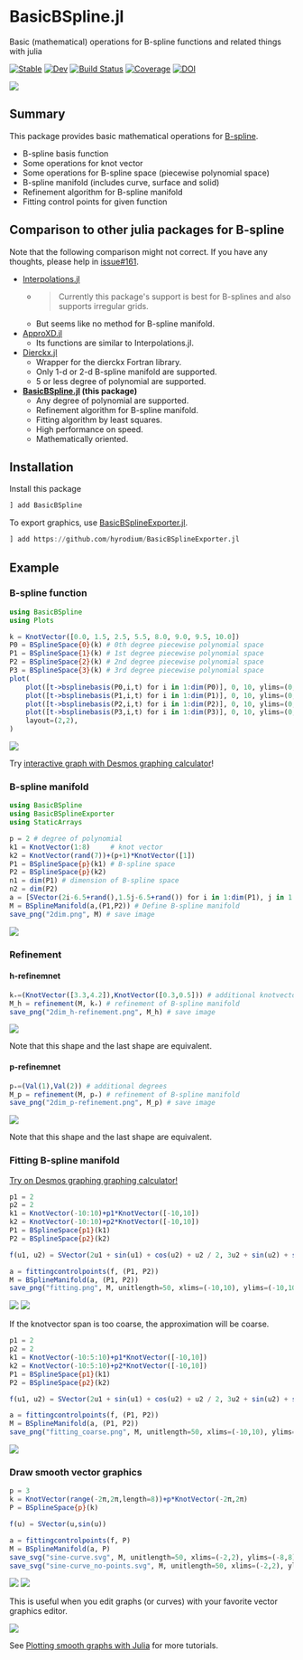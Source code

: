 # BasicBSpline.jl

Basic (mathematical) operations for B-spline functions and related things with julia

[![Stable](https://img.shields.io/badge/docs-stable-blue.svg)](https://hyrodium.github.io/BasicBSpline.jl/stable)
[![Dev](https://img.shields.io/badge/docs-dev-blue.svg)](https://hyrodium.github.io/BasicBSpline.jl/dev)
[![Build Status](https://github.com/hyrodium/BasicBSpline.jl/workflows/CI/badge.svg)](https://github.com/hyrodium/BasicBSpline.jl/actions)
[![Coverage](https://codecov.io/gh/hyrodium/BasicBSpline.jl/branch/main/graph/badge.svg)](https://codecov.io/gh/hyrodium/BasicBSpline.jl)
[![DOI](https://zenodo.org/badge/258791290.svg)](https://zenodo.org/badge/latestdoi/258791290)

![](docs/src/img/BasicBSplineLogo.png)

## Summary
This package provides basic mathematical operations for [B-spline](https://en.wikipedia.org/wiki/B-spline).

* B-spline basis function
* Some operations for knot vector
* Some operations for B-spline space (piecewise polynomial space)
* B-spline manifold (includes curve, surface and solid)
* Refinement algorithm for B-spline manifold
* Fitting control points for given function

## Comparison to other julia packages for B-spline
Note that the following comparison might not correct.
If you have any thoughts, please help in [issue#161](https://github.com/hyrodium/BasicBSpline.jl/issues/161).

* [Interpolations.jl](https://github.com/JuliaMath/Interpolations.jl)
    * >Currently this package's support is best for B-splines and also supports irregular grids.
    * But seems like no method for B-spline manifold.
* [ApproXD.jl](https://github.com/floswald/ApproXD.jl)
    * Its functions are similar to Interpolations.jl.
* [Dierckx.jl](https://github.com/kbarbary/Dierckx.jl)
    * Wrapper for the dierckx Fortran library.
    * Only 1-d or 2-d B-spline manifold are supported.
    * 5 or less degree of polynomial are supported.
* **[BasicBSpline.jl](https://github.com/hyrodium/BasicBSpline.jl) (this package)**
    * Any degree of polynomial are supported.
    * Refinement algorithm for B-spline manifold.
    * Fitting algorithm by least squares.
    * High performance on speed.
    * Mathematically oriented.

## Installation
Install this package

```julia
] add BasicBSpline
```

To export graphics, use [BasicBSplineExporter.jl](https://github.com/hyrodium/BasicBSplineExporter.jl).
```julia
] add https://github.com/hyrodium/BasicBSplineExporter.jl
```

## Example
### B-spline function

```julia
using BasicBSpline
using Plots

k = KnotVector([0.0, 1.5, 2.5, 5.5, 8.0, 9.0, 9.5, 10.0])
P0 = BSplineSpace{0}(k) # 0th degree piecewise polynomial space
P1 = BSplineSpace{1}(k) # 1st degree piecewise polynomial space
P2 = BSplineSpace{2}(k) # 2nd degree piecewise polynomial space
P3 = BSplineSpace{3}(k) # 3rd degree piecewise polynomial space
plot(
    plot([t->bsplinebasis(P0,i,t) for i in 1:dim(P0)], 0, 10, ylims=(0,1), legend=false),
    plot([t->bsplinebasis(P1,i,t) for i in 1:dim(P1)], 0, 10, ylims=(0,1), legend=false),
    plot([t->bsplinebasis(P2,i,t) for i in 1:dim(P2)], 0, 10, ylims=(0,1), legend=false),
    plot([t->bsplinebasis(P3,i,t) for i in 1:dim(P3)], 0, 10, ylims=(0,1), legend=false),
    layout=(2,2),
)
```

![](docs/src/img/cover.png)

Try [interactive graph with Desmos graphing calculator](https://www.desmos.com/calculator/ql6jqgdabs)!

### B-spline manifold
```julia
using BasicBSpline
using BasicBSplineExporter
using StaticArrays

p = 2 # degree of polynomial
k1 = KnotVector(1:8)     # knot vector
k2 = KnotVector(rand(7))+(p+1)*KnotVector([1])
P1 = BSplineSpace{p}(k1) # B-spline space
P2 = BSplineSpace{p}(k2)
n1 = dim(P1) # dimension of B-spline space
n2 = dim(P2)
a = [SVector(2i-6.5+rand(),1.5j-6.5+rand()) for i in 1:dim(P1), j in 1:dim(P2)] # random generated control points
M = BSplineManifold(a,(P1,P2)) # Define B-spline manifold
save_png("2dim.png", M) # save image
```
![](docs/src/img/2dim.png)

### Refinement
#### h-refinemnet
```julia
k₊=(KnotVector([3.3,4.2]),KnotVector([0.3,0.5])) # additional knotvectors
M_h = refinement(M, k₊) # refinement of B-spline manifold
save_png("2dim_h-refinement.png", M_h) # save image
```
![](docs/src/img/2dim_h-refinement.png)

Note that this shape and the last shape are equivalent.

#### p-refinemnet
```julia
p₊=(Val(1),Val(2)) # additional degrees
M_p = refinement(M, p₊) # refinement of B-spline manifold
save_png("2dim_p-refinement.png", M_p) # save image
```
![](docs/src/img/2dim_p-refinement.png)

Note that this shape and the last shape are equivalent.

### Fitting B-spline manifold
[Try on Desmos graphing graphing calculator!](https://www.desmos.com/calculator/2hm3b1fbdf)
```julia
p1 = 2
p2 = 2
k1 = KnotVector(-10:10)+p1*KnotVector([-10,10])
k2 = KnotVector(-10:10)+p2*KnotVector([-10,10])
P1 = BSplineSpace{p1}(k1)
P2 = BSplineSpace{p2}(k2)

f(u1, u2) = SVector(2u1 + sin(u1) + cos(u2) + u2 / 2, 3u2 + sin(u2) + sin(u1) / 2 + u1^2 / 6) / 5

a = fittingcontrolpoints(f, (P1, P2))
M = BSplineManifold(a, (P1, P2))
save_png("fitting.png", M, unitlength=50, xlims=(-10,10), ylims=(-10,10))
```
![](docs/src/img/fitting_desmos.png)
![](docs/src/img/fitting.png)

If the knotvector span is too coarse, the approximation will be coarse.
```julia
p1 = 2
p2 = 2
k1 = KnotVector(-10:5:10)+p1*KnotVector([-10,10])
k2 = KnotVector(-10:5:10)+p2*KnotVector([-10,10])
P1 = BSplineSpace{p1}(k1)
P2 = BSplineSpace{p2}(k2)

f(u1, u2) = SVector(2u1 + sin(u1) + cos(u2) + u2 / 2, 3u2 + sin(u2) + sin(u1) / 2 + u1^2 / 6) / 5

a = fittingcontrolpoints(f, (P1, P2))
M = BSplineManifold(a, (P1, P2))
save_png("fitting_coarse.png", M, unitlength=50, xlims=(-10,10), ylims=(-10,10))
```
![](docs/src/img/fitting_coarse.png)

### Draw smooth vector graphics
```julia
p = 3
k = KnotVector(range(-2π,2π,length=8))+p*KnotVector(-2π,2π)
P = BSplineSpace{p}(k)

f(u) = SVector(u,sin(u))

a = fittingcontrolpoints(f, P)
M = BSplineManifold(a, P)
save_svg("sine-curve.svg", M, unitlength=50, xlims=(-2,2), ylims=(-8,8))
save_svg("sine-curve_no-points.svg", M, unitlength=50, xlims=(-2,2), ylims=(-8,8), points=false)
```
![](docs/src/img/sine-curve.svg)
![](docs/src/img/sine-curve_no-points.svg)

This is useful when you edit graphs (or curves) with your favorite vector graphics editor.

![](docs/src/img/inkscape.png)

See [Plotting smooth graphs with Julia](https://forem.julialang.org/hyrodium/plotting-smooth-graphs-with-julia-6mj) for more tutorials.
